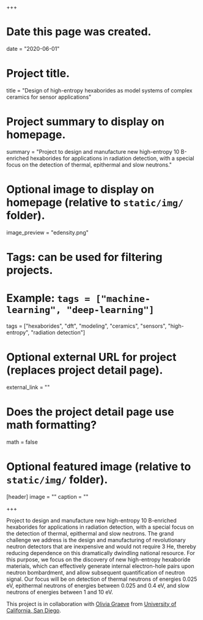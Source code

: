 +++
# Date this page was created.
date = "2020-06-01"

# Project title.
title = "Design of high-entropy hexaborides as model systems of complex ceramics for sensor applications"

# Project summary to display on homepage.
summary = "Project to design and manufacture new high-entropy 10 B-enriched hexaborides for applications in radiation detection, with a special focus on the detection of thermal, epithermal and slow neutrons."

# Optional image to display on homepage (relative to `static/img/` folder).
image_preview = "edensity.png"

# Tags: can be used for filtering projects.
# Example: `tags = ["machine-learning", "deep-learning"]`
tags = ["hexaborides", "dft", "modeling", "ceramics", "sensors", "high-entropy", "radiation detection"]

# Optional external URL for project (replaces project detail page).
external_link = ""

# Does the project detail page use math formatting?
math = false

# Optional featured image (relative to `static/img/` folder).
[header]
image = ""
caption = ""

+++

Project to design and manufacture new high-entropy 10 B-enriched hexaborides for applications in radiation detection, with a special focus on the detection of thermal, epithermal and slow neutrons. The grand challenge we address is the design and manufacturing of revolutionary neutron detectors that are inexpensive and would not require 3 He, thereby reducing dependence on this dramatically dwindling national resource. For this purpose, we focus on the discovery of new high-entropy hexaboride materials, which can effectively generate internal electron-hole pairs upon neutron bombardment, and allow subsequent quantification of neutron signal. Our focus will be on detection of thermal neutrons of energies 0.025 eV, epithermal neutrons of energies between 0.025 and 0.4 eV, and slow neutrons of energies between 1 and 10 eV.


This project is in collaboration with [Olivia Graeve](http://graeve.ucsd.edu/) from [University of California, San Diego](https://ucsd.edu/).
